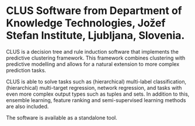 # CLUS Software from Department of Knowledge Technologies, Jožef Stefan Institute, Ljubljana, Slovenia.

CLUS is a decision tree and rule induction software that implements the predictive clustering framework.
This framework combines clustering with predictive modelling and allows for a natural extension to more complex prediction tasks. 

CLUS is able to solve tasks such as (hierarchical) multi-label classification, (hierarchical) multi-target regression, network regression, and tasks with even more complex output types such as tuples and sets. In addition to this, ensemble learning, feature ranking and semi-supervised learning methods are also included. 

The software is available as a standalone tool.
